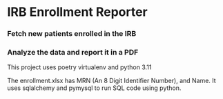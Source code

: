 # IRB Enrollment Reporter

### Fetch new patients enrolled in the IRB  
### Analyze the data and report it in a PDF

This project uses poetry virtualenv and python 3.11

The enrollment.xlsx has MRN (An 8 Digit Identifier Number),  and Name.
It uses sqlalchemy and pymysql to run  SQL code using python.